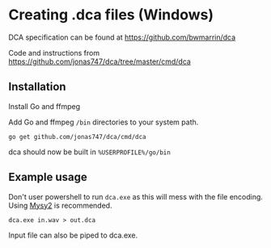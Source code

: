 # Creating .dca files (Windows)

DCA specification can be found at https://github.com/bwmarrin/dca

Code and instructions from https://github.com/jonas747/dca/tree/master/cmd/dca

## Installation

Install Go and ffmpeg 

Add Go and ffmpeg `/bin` directories to your system path.

`go get github.com/jonas747/dca/cmd/dca`

dca should now be built in `%USERPROFILE%/go/bin`

## Example usage

Don't user powershell to run `dca.exe` as this will mess with the file encoding.
Using [Mysy2](http://www.msys2.org/) is recommended.

`dca.exe in.wav > out.dca`

Input file can also be piped to dca.exe.
